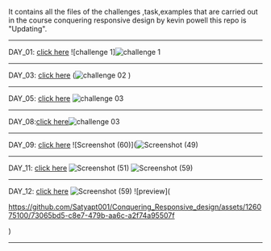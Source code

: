 It contains all the files of the challenges ,task,examples that are carried out in the course conquering responsive design by kevin powell this repo  is "Updating".

***
DAY_01: [click here]([https://github.com/Satyapt001/Conquering_Responsive_design/assets/126075100/ba5acd09-665c-45f5-9cbd-7c63f20efa23](https://github.com/Satyapt001/Conquering_Responsive_design/tree/fda838fe812a2bb6d9d319f2c4f56fe8ab47c785/challenges/day_01/challenge01))
![challenge 1]![challenge 1](https://github.com/Satyapt001/Conquering_Responsive_design/assets/126075100/68199df5-3950-43c4-845b-976fde056759)

***
DAY_03: [click here]([https://github.com/Satyapt001/Conquering_Responsive_design/assets/126075100/8176b17a-8cc7-4bd5-88d0-11d6ad265915](https://github.com/Satyapt001/Conquering_Responsive_design/tree/fda838fe812a2bb6d9d319f2c4f56fe8ab47c785/challenges/day_03/challenge02))
(![challenge 02](https://github.com/Satyapt001/Conquering_Responsive_design/assets/126075100/b96cfb70-f9a3-4e0e-a02c-2a46cbed7dad)
)
***
DAY_05: [click here]([https://github.com/Satyapt001/Conquering_Responsive_design/assets/126075100/9463f792-e98d-47cc-8e16-a5351235222d](https://github.com/Satyapt001/Conquering_Responsive_design/tree/fda838fe812a2bb6d9d319f2c4f56fe8ab47c785/challenges/day_05/challenge%2003/solution))
![challenge 03](https://github.com/Satyapt001/Conquering_Responsive_design/assets/126075100/ddf21c7b-d1a1-4741-bcd7-05c6920ce354)
***
DAY_08:[click here](https://github.com/Satyapt001/Conquering_Responsive_design/tree/fda838fe812a2bb6d9d319f2c4f56fe8ab47c785/challenges/day_08/solution)![challenge 03](https://github.com/Satyapt001/Conquering_Responsive_design/assets/126075100/ddf21c7b-d1a1-4741-bcd7-05c6920ce354)


***
DAY_09: [click here]([https://github.com/Satyapt001/Conquering_Responsive_design/assets/126075100/2fc691ff-585c-4458-acf8-e3477276de92](https://github.com/Satyapt001/Conquering_Responsive_design/tree/fda838fe812a2bb6d9d319f2c4f56fe8ab47c785/challenges/day_09/flexbox_challenge%202))
![Screenshot (60)](![Screenshot (49)](https://github.com/Satyapt001/Conquering_Responsive_design/assets/126075100/a40ea5a4-16a7-460d-b9d2-9bfb147002c5)

***
DAY_11: [click here]([https://github.com/Satyapt001/Conquering_Responsive_design/assets/126075100/9062806f-5b30-4b4c-824b-2549ee65bed7](https://github.com/Satyapt001/Conquering_Responsive_design/tree/fda838fe812a2bb6d9d319f2c4f56fe8ab47c785/challenges/day_11/solution))
![Screenshot (51)](https://github.com/Satyapt001/Conquering_Responsive_design/assets/126075100/3bab326e-f4c4-4e12-ab0d-981e0af89973)
![Screenshot (59)](https://github.com/Satyapt001/Conquering_Responsive_design/assets/126075100/58c54b00-e170-4e7c-a0e7-7cec1fe2529f)

***
DAY_12: [click here](https://github.com/Satyapt001/Conquering_Responsive_design/tree/149bd742aa333e1bc7b507190c2413bbf0899a24/Day_12)
![Screenshot (59)]([https://github.com/Satyapt001/Conquering_Responsive_design/assets/126075100/ef3289bf-db41-41d0-8818-be7f97448f7d](https://github.com/Satyapt001/Conquering_Responsive_design/tree/fda838fe812a2bb6d9d319f2c4f56fe8ab47c785/challenges/day_12/solution)) 
![preview](

https://github.com/Satyapt001/Conquering_Responsive_design/assets/126075100/73065bd5-c8e7-479b-aa6c-a2f74a95507f

)
***
